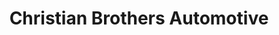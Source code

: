 ---
title: "Christian Brothers Automotive"
url: /cypress/christian-brothers-automotive/
shop: Autowerkstatt
---